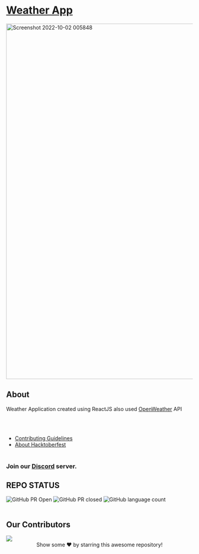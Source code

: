 #  <a href= "https://newweatherappreact.netlify.app/">Weather App</a>
<img width="959" alt="Screenshot 2022-10-02 005848" src="https://user-images.githubusercontent.com/78149368/193426253-0cbcfb9d-238a-46e5-8708-b169efa269ae.png">

## About
<p>Weather Application created using ReactJS also used <a href= "https://openweathermap.org/">OpenWeather</a> API </p>
<br><br>

-   <a href= "https://github.com/ShivamWho/new-weather-app-react/blob/main/CONTRIBUTING.md">Contributing Guidelines</a>
-   <a href= "https://github.com/ShivamWho/new-weather-app-react/blob/main/HACKTOBERFEST.md">About Hacktoberfest</a>
<br><br>
### Join our [Discord](https://discord.gg/Wu9g8rQcny) server.

## REPO STATUS
![GitHub PR Open](https://img.shields.io/github/issues-pr/ShivamWho/new-weather-app-react?style=for-the-badge&color=aqua)
![GitHub PR closed](https://img.shields.io/github/issues-pr-closed-raw/ShivamWho/new-weather-app-react?style=for-the-badge&color=blue)
![GitHub language count](https://img.shields.io/github/languages/count/ShivamWho/new-weather-app-react?style=for-the-badge&color=brightgreen)
<br><br>
## Our Contributors
<a href="https://github.com/ShivamWho/new-weather-app-react/graphs/contributors">
  <img src="https://contrib.rocks/image?repo=ShivamWho/new-weather-app-react" />
</a>

<br>
<div align="center">
Show some ❤️ by starring this awesome repository!
</div>
